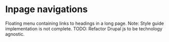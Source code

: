# Inpage navigations

Floating menu containing links to headings in a long page. Note: Style guide implementation is not complete. TODO: Refactor Drupal js to be technology agnostic.

